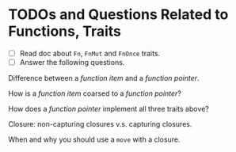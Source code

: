 # TODOs and Questions Related to Functions, Traits

- [ ] Read doc about `Fn`, `FnMut` and `FnOnce` traits.
- [ ] Answer the following questions.

Difference between a _function item_ and a _function pointer_.

How is a _function item_ coarsed to a _function pointer_?

How does a _function pointer_ implement all three traits above?

Closure: non-capturing closures v.s. capturing closures.

When and why you should use a `move` with a closure.
